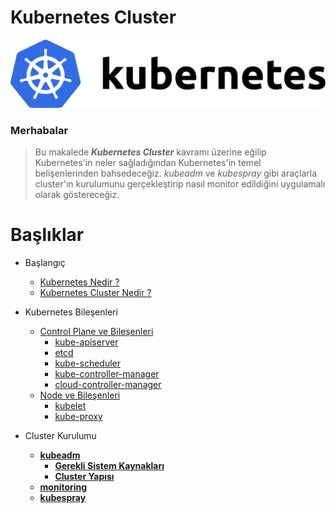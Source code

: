 # Kubernetes Cluster

![image](https://github.com/hae-shin/kubernetes-cluster/blob/main/kubernetes.png)

### Merhabalar

> Bu makalede ***Kubernetes Cluster*** kavramı üzerine eğilip Kubernetes'in neler sağladığından Kubernetes'in temel belişenlerinden bahsedeceğiz. *kubeadm* ve *kubespray* gibi araçlarla cluster'ın kurulumunu gerçekleştirip nasıl monitor edildiğini uygulamalı olarak göstereceğiz. 

# Başlıklar

<!-- docs/_sidebar.md -->

* Başlangıç
    * [Kubernetes Nedir ?](./dökümanlar/kubernetes-nedir.md)
    * [Kubernetes Cluster Nedir ?](./dökümanlar/kubernetes-cluster-nedir.md)

* Kubernetes Bileşenleri
    * [Control Plane ve Bileşenleri](./dökümanlar/control-plane.md)
        * [kube-apiserver](./dökümanlar/kube-apiserver.md)
        * [etcd](./dökümanlar/etcd.md)
        * [kube-scheduler](./dökümanlar/kube-scheduler.md)
        * [kube-controller-manager](./dökümanlar/kube-controller-manager.md)
        * [cloud-controller-manager](./dökümanlar/cloud-controller-manager.md)
    * [Node ve Bileşenleri](./dökümanlar/node.md)
        * [kubelet](./dökümanlar/kubelet.md)
        * [kube-proxy](./dökümanlar/kube-proxy.md)
* Cluster Kurulumu
    * [**kubeadm**](./kubeadm/kubeadm.md)
       * [**Gerekli Sistem Kaynakları**](./kubeadm/gereklisistemkaynakları.md)
       * [**Cluster Yapısı**](./kubeadm/gereklisistemkaynakları.md)
    * [**monitoring**](./kubeadm/monitoring.md)
    * [**kubespray**](./kubespray/kubespray.md)
